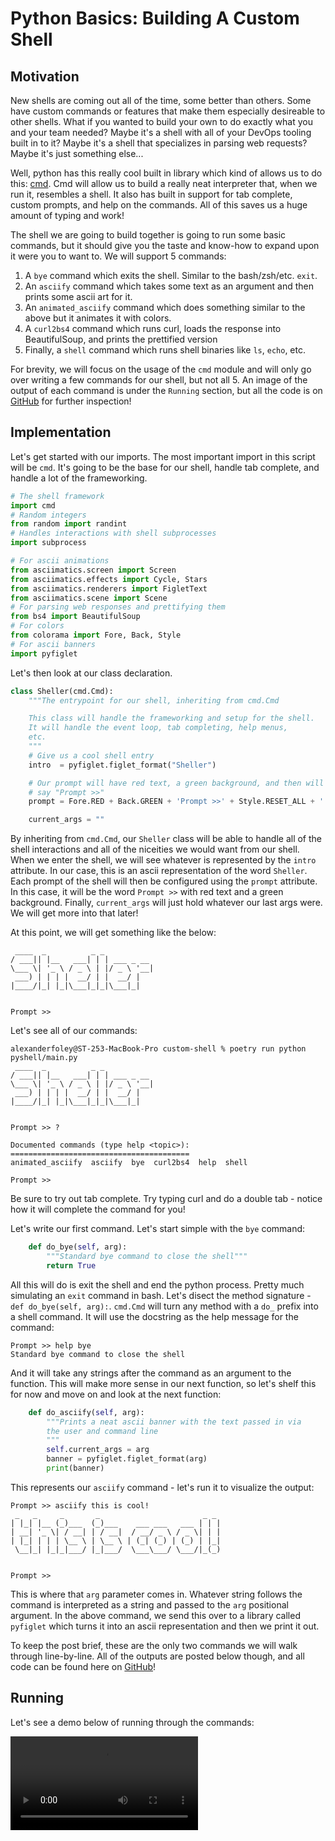 # Python Basics: Building A Custom Shell

## Motivation
New shells are coming out all of the time, some better than others.
Some have custom commands or features that make them especially
desireable to other shells. What if you wanted to build your own
to do exactly what you and your team needed? Maybe it's a shell with 
all of your DevOps tooling built in to it? Maybe it's a shell that specializes
in parsing web requests? Maybe it's just something else...

Well, python has this really cool built in library which kind of allows
us to do this: [cmd](https://docs.python.org/3/library/cmd.html). Cmd will
allow us to build a really neat interpreter that, when we run it, resembles a shell.
It also has built in support for tab complete, custom prompts, and help on the commands.
All of this saves us a huge amount of typing and work!

The shell we are going to build together is going to run some basic commands, but
it should give you the taste and know-how to expand upon it were you to want to. We will
support 5 commands:

1. A `bye` command which exits the shell. Similar to the bash/zsh/etc. `exit`.
2. An `asciify` command which takes some text as an argument and then prints some ascii
    art for it.
3. An `animated_asciify` command which does something similar to the above but it
    animates it with colors.
4. A `curl2bs4` command which runs curl, loads the response into BeautifulSoup, and 
    prints the prettified version
5. Finally, a `shell` command which runs shell binaries like `ls`, `echo`, etc.

For brevity, we will focus on the usage of the `cmd` module and will only go over
writing a few commands for our shell, but not all 5. An image of the output of 
each command is under the `Running` section, but all the code is on [GitHub]() for
further inspection!

## Implementation
Let's get started with our imports. The most important import in this script
will be `cmd`. It's going to be the base for our shell, handle tab complete,
and handle a lot of the frameworking.

```python
# The shell framework
import cmd
# Random integers
from random import randint
# Handles interactions with shell subprocesses
import subprocess

# For ascii animations
from asciimatics.screen import Screen
from asciimatics.effects import Cycle, Stars
from asciimatics.renderers import FigletText
from asciimatics.scene import Scene
# For parsing web responses and prettifying them
from bs4 import BeautifulSoup
# For colors
from colorama import Fore, Back, Style
# For ascii banners
import pyfiglet
```

Let's then look at our class declaration.

```python
class Sheller(cmd.Cmd):
    """The entrypoint for our shell, inheriting from cmd.Cmd

    This class will handle the frameworking and setup for the shell. 
    It will handle the event loop, tab completing, help menus,
    etc.
    """
    # Give us a cool shell entry
    intro  = pyfiglet.figlet_format("Sheller")

    # Our prompt will have red text, a green background, and then will
    # say "Prompt >>"
    prompt = Fore.RED + Back.GREEN + 'Prompt >>' + Style.RESET_ALL + ' '

    current_args = ""
```

By inheriting from `cmd.Cmd`, our `Sheller` class will be able to handle all
of the shell interactions and all of the niceities we would want from our shell.
When we enter the shell, we will see whatever is represented by the `intro` attribute.
In our case, this is an ascii representation of the word `Sheller`. Each prompt
of the shell will then be configured using the `prompt` attribute. In this case, it will
be the word `Prompt >>` with red text and a green background. Finally, `current_args`
will just hold whatever our last args were. We will get more into that later!

At this point, we will get something like the below:

```shell
 ____  _          _ _           
/ ___|| |__   ___| | | ___ _ __ 
\___ \| '_ \ / _ \ | |/ _ \ '__|
 ___) | | | |  __/ | |  __/ |   
|____/|_| |_|\___|_|_|\___|_|   
                                

Prompt >> 
```

Let's see all of our commands:

```shell
alexanderfoley@ST-253-MacBook-Pro custom-shell % poetry run python pyshell/main.py
 ____  _          _ _           
/ ___|| |__   ___| | | ___ _ __ 
\___ \| '_ \ / _ \ | |/ _ \ '__|
 ___) | | | |  __/ | |  __/ |   
|____/|_| |_|\___|_|_|\___|_|   
                                

Prompt >> ?

Documented commands (type help <topic>):
========================================
animated_asciify  asciify  bye  curl2bs4  help  shell

Prompt >> 
```

Be sure to try out tab complete. Try typing curl and do a double tab - notice
how it will complete the command for you!

Let's write our first command. Let's start simple with the `bye` command:

```python
    def do_bye(self, arg):
        """Standard bye command to close the shell"""
        return True
```

All this will do is exit the shell and end the python process. Pretty much simulating
an `exit` command in bash. Let's disect the method signature - `def do_bye(self, arg):`.
`cmd.Cmd` will turn any method with a `do_` prefix into a shell command. It will
use the docstring as the help message for the command:

```shell
Prompt >> help bye
Standard bye command to close the shell
```

And it will take any strings after the command as an argument to the function. This will
make more sense in our next function, so let's shelf this for now and move on and look 
at the next function:

```python
    def do_asciify(self, arg):
        """Prints a neat ascii banner with the text passed in via
        the user and command line
        """
        self.current_args = arg
        banner = pyfiglet.figlet_format(arg)
        print(banner)
```

This represents our `asciify` command - let's run it to visualize the output:

```shell
Prompt >> asciify this is cool!
 _   _     _       _                       _ _ 
| |_| |__ (_)___  (_)___    ___ ___   ___ | | |
| __| '_ \| / __| | / __|  / __/ _ \ / _ \| | |
| |_| | | | \__ \ | \__ \ | (_| (_) | (_) | |_|
 \__|_| |_|_|___/ |_|___/  \___\___/ \___/|_(_)
                                               

Prompt >> 
```

This is where that `arg` parameter comes in. Whatever string follows the command
is interpreted as a string and passed to the `arg` positional argument. In the above
command, we send this over to a library called `pyfiglet` which turns it into an ascii
representation and then we print it out.

To keep the post brief, these are the only two commands we will walk through line-by-line.
All of the outputs are posted below though, and all code can be found here on [GitHub]()!

## Running

Let's see a demo below of running through the commands:

![](./img/demo.mov)

